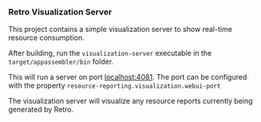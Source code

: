 ### Retro Visualization Server

This project contains a simple visualization server to show real-time resource consumption.

After building, run the `visualization-server` executable in the `target/appassembler/bin` folder.

This will run a server on port [localhost:4081](http://localhost:4081).  The port can be configured with the property `resource-reporting.visualization.webui-port`

The visualization server will visualize any resource reports currently being generated by Retro.